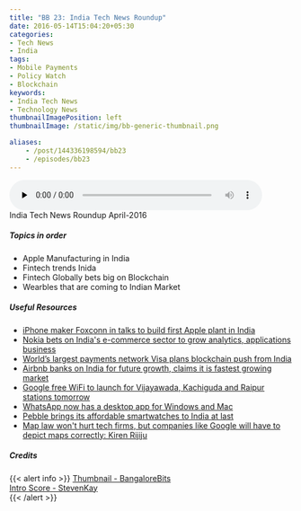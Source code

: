 ```yaml
---
title: "BB 23: India Tech News Roundup"
date: 2016-05-14T15:04:20+05:30
categories:
- Tech News
- India 
tags:
- Mobile Payments
- Policy Watch
- Blockchain
keywords:
- India Tech News
- Technology News
thumbnailImagePosition: left
thumbnailImage: /static/img/bb-generic-thumbnail.png

aliases:
    - /post/144336198594/bb23
    - /episodes/bb23
---
```

<audio controls="controls" controls style="width: 450px;" preload="none" id="audio_player"><source  src='https://bangalorebits.s3.amazonaws.com/2016/BB_EP23_2016-20.mp3' type="audio/mp3">  </audio>
<BR>
India Tech News Roundup April-2016
<!--more-->
##### Topics in order
- Apple Manufacturing in India
- Fintech trends Inida
- Fintech Globally bets big on Blockchain
- Wearbles that are coming to Indian Market

##### Useful Resources
*   [iPhone maker Foxconn in talks to build first Apple plant in India](http://mobile.reuters.com/article/idUSKBN0OR1M720150611)
*   [Nokia bets on India's e-commerce sector to grow analytics, applications business](http://timesofindia.indiatimes.com/tech/tech-news/Nokia-bets-on-Indias-e-commerce-sector-to-grow-analytics-applications-business/articleshow/52237459.cms)
*   [World’s largest payments network Visa plans blockchain push from India](http://timesofindia.indiatimes.com/tech/tech-news/Worlds-largest-payments-network-Visa-plans-blockchain-push-from-India/articleshow/52235549.cms)
*   [Airbnb banks on India for future growth, claims it is fastest growing market](http://indianexpress.com/article/technology/tech-news-technology/airbnb-home-sharing-india-growth-2784510/)
*   [Google free WiFi to launch for Vijayawada, Kachiguda and Raipur stations tomorrow](http://indianexpress.com/article/technology/tech-news-technology/google-free-wifi-to-launch-for-vijayawada-kachiguda-and-raipur-stations-tomorrow-2785323/)
*   [WhatsApp now has a desktop app for Windows and Mac](http://thenextweb.com/apps/2016/05/11/whatsapp-desktop-app-windows-mac/)
*   [Pebble brings its affordable smartwatches to India at last](http://thenextweb.com/gadgets/2016/05/12/pebble-brings-affordable-smartwatches-india-last-starting-rs-6000/)
*   [Map law won't hurt tech firms, but companies like Google will have to depict maps correctly: Kiren Rijiju](http://timesofindia.indiatimes.com/tech/tech-news/Map-law-wont-hurt-tech-firms-but-companies-like-Google-will-have-to-depict-maps-correctly-Kiren-Rijiju/articleshow/52231789.cms)

##### Credits

{{< alert info  >}}
  [Thumbnail - BangaloreBits](https://bangalorebis.in) <BR>
  [Intro Score - StevenKay](https://plus.google.com/+StevenKay_Detachment)<BR>
{{< /alert >}}
